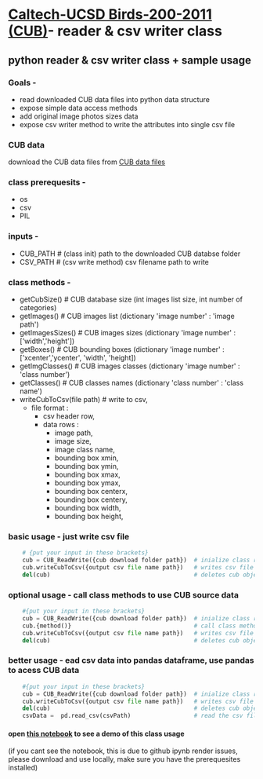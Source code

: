 # [Caltech-UCSD Birds-200-2011 (CUB)](http://www.vision.caltech.edu/visipedia/CUB-200-2011.html)- reader & csv writer class

## python reader & csv writer class + sample usage

### Goals -
 - read downloaded CUB data files into python data structure 
 - expose simple data access methods
 - add original image photos sizes data
 - expose csv writer method to write the attributes into single csv file
    
### CUB data
download the CUB data files from [CUB data files](http://www.vision.caltech.edu/visipedia-data/CUB-200-2011/CUB_200_2011.tgz)

### class prerequesits -  
 - os  
 - csv  
 - PIL  
 
### inputs -  
 - CUB_PATH # (class init) path to the downloaded CUB databse folder  
 - CSV_PATH # (csv write method) csv filename path to write  
       
### class methods -  
 - getCubSize()              # CUB database size  (int images list size, int number of categories)  
 - getImages()               # CUB images list    (dictionary 'image number' : 'image path')  
 - getImagesSizes()          # CUB images sizes   (dictionary 'image number' : \['width','height'\])  
 - getBoxes()                # CUB bounding boxes (dictionary 'image number' : \['xcenter','ycenter', 'width', 'height\])  
 - getImgClasses()           # CUB images classes (dictionary 'image number' : 'class number')  
 - getClasses()              # CUB classes names  (dictionary 'class number' : 'class name')  
 - writeCubToCsv(file path)  # write to csv,   
     - file format :   
         - csv header row,  
         - data rows :  
             - image path,  
             - image size,  
             - image class name,  
             - bounding box xmin,  
             - bounding box ymin,  
             - bounding box xmax,  
             - bounding box ymax,  
             - bounding box centerx,  
             - bounding box centery,  
             - bounding box width,  
             - bounding box height,  
                
### basic usage - just write csv file 
```python
    # {put your input in these brackets}
    cub = CUB_ReadWrite({cub download folder path})  # inialize class read all CU data files from 'folder path'  
    cub.writeCubToCsv({output csv file name path})   # writes csv file to 'file path' in format decribed above  
    del(cub)                                         # deletes cub object  
```

### optional usage - call class methods to use CUB source data
```python
    #{put your input in these brackets}
    cub = CUB_ReadWrite({cub download folder path})  # inialize class read all CU data files from 'folder path' 
    cub.{method()}                                   # call class methods, retuns CUB data as described above     	
    cub.writeCubToCsv({output csv file name path})   # writes csv file to 'file path' in format decribed above  
    del(cub)                                         # deletes cub object  
```
### better usage - ead csv data into pandas dataframe, use pandas to acess CUB data
```python
    #{put your input in these brackets}
    cub = CUB_ReadWrite({cub download folder path})  # inialize class read all CU data files from 'folder path' 
    cub.writeCubToCsv({output csv file name path})   # writes csv file to 'file path' in format decribed above  
    del(cub)                                         # deletes cub object  
    csvData =  pd.read_csv(csvPath)                  # read the csv file into pandas dataframe and use panda's queries
```

#### open [this notebook](https://github.com/zafrirron/cub_read_write/blob/master/cub_read_write_demo.ipynb) to see a demo of this class usage 
(if you cant see the notebook, this is due to github ipynb render issues, please download and use locally, make sure you have the prerequesites installed) 
